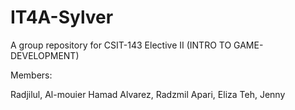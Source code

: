 # IT4A-Sylver
A group repository for CSIT-143 Elective II (INTRO TO GAME-DEVELOPMENT)

Members:

Radjilul, Al-mouier Hamad
Alvarez, Radzmil
Apari, Eliza
Teh, Jenny
